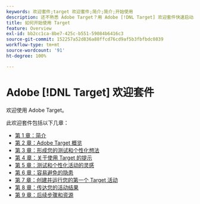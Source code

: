 ```yaml
---
keywords: 欢迎套件;target 欢迎套件;简介;简介;开始使用
description: 还不熟悉 Adobe Target？用 Adobe [!DNL Target] 欢迎套件快速启动。
title: 如何开始使用 Target
feature: Overview
exl-id: bb2cc1ca-8be7-425c-b551-59084b6416c3
source-git-commit: 152257a52d836a88ffcd76cd9af5b3fbfbdc0839
workflow-type: tm+mt
source-wordcount: '91'
ht-degree: 100%

---
```


# Adobe [!DNL Target] 欢迎套件

欢迎使用 Adobe Target。

此欢迎套件包括以下几章：

* [第 1 章：简介](/help/main/c-intro/target-welcome-kit-1.md)
* [第 2 章：Adobe Target 概览](/help/main/c-intro/target-welcome-kit-2.md)
* [第 3 章：形成您的测试和个性化想法](/help/main/c-intro/target-welcome-kit-3.md)
* [第 4 章：关于使用 Target 的提示](/help/main/c-intro/target-welcome-kit-4.md)
* [第 5 章：测试和个性化活动的灵感](/help/main/c-intro/target-welcome-kit-5.md)
* [第 6 章：容易避免的隐患](/help/main/c-intro/target-welcome-kit-6.md)
* [第 7 章：创建并运行您的第一个 Target 活动](/help/main/c-intro/target-welcome-kit-7.md)
* [第 8 章：传达您的活动结果](/help/main/c-intro/target-welcome-kit-8.md)
* [第 9 章：后续步骤和资源](/help/main/c-intro/target-welcome-kit-9.md)
